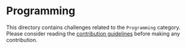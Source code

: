 # Programming

This directory contains challenges related to the `Programming` category. Please consider reading the [contribution guidelines](../CONTRIBUTING.md) before making any contribution.
